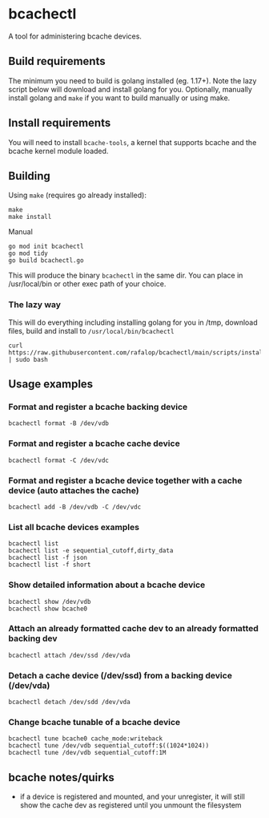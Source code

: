 # bcachectl
A tool for administering bcache devices.

## Build requirements
The minimum you need to build is golang installed (eg. 1.17+). Note the lazy script below will download and install golang for you. Optionally, manually install golang and `make` if you want to build manually or using make.

## Install requirements
You will need to install `bcache-tools`, a kernel that supports bcache and the bcache kernel module loaded.

## Building
Using `make` (requires go already installed):
```
make
make install
```
Manual
```
go mod init bcachectl
go mod tidy
go build bcachectl.go
```
This will produce the binary `bcachectl` in the same dir. You can place in /usr/local/bin or other exec path of your choice.

### The lazy way
This will do everything including installing golang for you in /tmp, download files, build and install to `/usr/local/bin/bcachectl`
```
curl https://raw.githubusercontent.com/rafalop/bcachectl/main/scripts/install_bcachectl.sh | sudo bash
```

## Usage examples
### Format and register a bcache backing device
```
bcachectl format -B /dev/vdb
```
### Format and register a bcache cache device
```
bcachectl format -C /dev/vdc
```
### Format and register a bcache device together with a cache device (auto attaches the cache)
```
bcachectl add -B /dev/vdb -C /dev/vdc
```
### List all bcache devices examples
```
bcachectl list
bcachectl list -e sequential_cutoff,dirty_data
bcachectl list -f json
bcachectl list -f short
```
### Show detailed information about a bcache device
```
bcachectl show /dev/vdb
bcachectl show bcache0
```

### Attach an already formatted cache dev to an already formatted backing dev
```
bcachectl attach /dev/ssd /dev/vda
```
### Detach a cache device (/dev/ssd) from a backing device (/dev/vda)
```
bcachectl detach /dev/sdd /dev/vda
```
### Change bcache tunable of a bcache device
```
bcachectl tune bcache0 cache_mode:writeback
bcachectl tune /dev/vdb sequential_cutoff:$((1024*1024))
bcachectl tune /dev/vdb sequential_cutoff:1M
```

## bcache notes/quirks
- if a device is registered and mounted, and your unregister, it will still show the cache dev as registered until you unmount the filesystem

